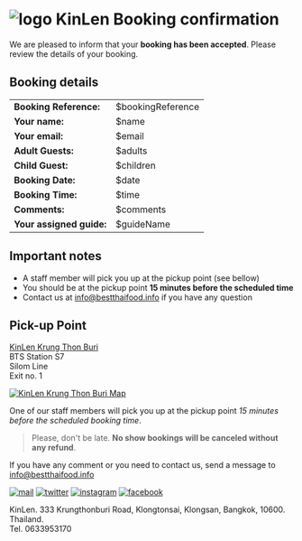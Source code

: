 ![logo]
KinLen Booking confirmation
===========================

We are pleased to inform that your __booking has been accepted__. Please review the details of your booking.

Booking details
---------------

|                          |                   |
|--------------------------|-------------------|
| __Booking Reference:__   | $bookingReference |
| __Your name:__           | $name             |
| __Your email:__          | $email            |
| __Adult Guests:__        | $adults           |
| __Child Guest:__         | $children         |
| __Booking Date:__        | $date             |
| __Booking Time:__        | $time             |
| __Comments:__            | $comments         |
| __Your assigned guide:__ | $guideName        |

Important notes
---------------

- A staff member will pick you up at the pickup point (see bellow)
- You should be at the pickup point __15 minutes before the scheduled time__
- Contact us at info@bestthaifood.info if you have any question

Pick-up Point
-------------

[KinLen Krung Thon Buri]  
BTS Station S7  
Silom Line  
Exit no. 1

[![KinLen Krung Thon Buri Map]][KinLen Krung Thon Buri]

One of our staff members will pick you up at the pickup point _15 minutes before the scheduled booking time_.

>Please, don't be late. __No show bookings will be canceled without any refund__.

If you have any comment or you need to contact us, send a message to info@bestthaifood.info

[![mail]](mailto:info@bestthaifood.info) [![twitter]](https://twitter.com/kinlen_bkk) [![instagram]](https://instagram.com/kinlen.bkk) [![facebook]](https://facebook.com/kinlen.bkk)

KinLen. 333 Krungthonburi Road, Klongtonsai, Klongsan, Bangkok, 10600. Thailand.  
Tel. 0633953170


[KinLen Krung Thon Buri]: https://www.google.com/maps/place/Kinlen+Krung+Thon+Buri/@13.7212809,100.5021175,19z/data=!4m5!3m4!1s0x30e2994ee0bd4351:0x8834c07c1d9f9cd7!8m2!3d13.7212809!4d100.5026647
[KinLen Krung Thon Buri Map]: https://bestthaifood.info/images/pickup-point-krung-thon-buri.png
[logo]: https://bestthaifood.info/images/newLogo-h100px.png
[mail]: https://bestthaifood.info/images/mail@2x.png
[twitter]: https://bestthaifood.info/images/twitter@2x.png
[instagram]: https://bestthaifood.info/images/instagram@2x.png
[facebook]: https://bestthaifood.info/images/facebook@2x.png
